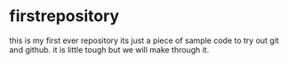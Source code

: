 # firstrepository
this is my first ever repository 
its just a piece of sample code to try out git and github.
it is little tough but we will make through it.
